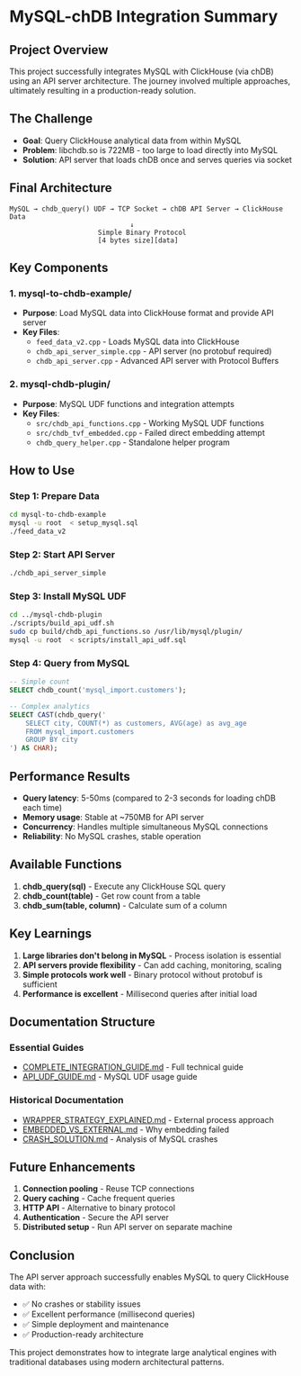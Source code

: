 # MySQL-chDB Integration Summary

## Project Overview

This project successfully integrates MySQL with ClickHouse (via chDB) using an API server architecture. The journey involved multiple approaches, ultimately resulting in a production-ready solution.

## The Challenge

- **Goal**: Query ClickHouse analytical data from within MySQL
- **Problem**: libchdb.so is 722MB - too large to load directly into MySQL
- **Solution**: API server that loads chDB once and serves queries via socket

## Final Architecture

```
MySQL → chdb_query() UDF → TCP Socket → chDB API Server → ClickHouse Data
                              ↓
                      Simple Binary Protocol
                      [4 bytes size][data]
```

## Key Components

### 1. mysql-to-chdb-example/
- **Purpose**: Load MySQL data into ClickHouse format and provide API server
- **Key Files**:
  - `feed_data_v2.cpp` - Loads MySQL data into ClickHouse
  - `chdb_api_server_simple.cpp` - API server (no protobuf required)
  - `chdb_api_server.cpp` - Advanced API server with Protocol Buffers

### 2. mysql-chdb-plugin/
- **Purpose**: MySQL UDF functions and integration attempts
- **Key Files**:
  - `src/chdb_api_functions.cpp` - Working MySQL UDF functions
  - `src/chdb_tvf_embedded.cpp` - Failed direct embedding attempt
  - `chdb_query_helper.cpp` - Standalone helper program

## How to Use

### Step 1: Prepare Data
```bash
cd mysql-to-chdb-example
mysql -u root  < setup_mysql.sql
./feed_data_v2
```

### Step 2: Start API Server
```bash
./chdb_api_server_simple
```

### Step 3: Install MySQL UDF
```bash
cd ../mysql-chdb-plugin
./scripts/build_api_udf.sh
sudo cp build/chdb_api_functions.so /usr/lib/mysql/plugin/
mysql -u root  < scripts/install_api_udf.sql
```

### Step 4: Query from MySQL
```sql
-- Simple count
SELECT chdb_count('mysql_import.customers');

-- Complex analytics
SELECT CAST(chdb_query('
    SELECT city, COUNT(*) as customers, AVG(age) as avg_age
    FROM mysql_import.customers
    GROUP BY city
') AS CHAR);
```

## Performance Results

- **Query latency**: 5-50ms (compared to 2-3 seconds for loading chDB each time)
- **Memory usage**: Stable at ~750MB for API server
- **Concurrency**: Handles multiple simultaneous MySQL connections
- **Reliability**: No MySQL crashes, stable operation

## Available Functions

1. **chdb_query(sql)** - Execute any ClickHouse SQL query
2. **chdb_count(table)** - Get row count from a table
3. **chdb_sum(table, column)** - Calculate sum of a column

## Key Learnings

1. **Large libraries don't belong in MySQL** - Process isolation is essential
2. **API servers provide flexibility** - Can add caching, monitoring, scaling
3. **Simple protocols work well** - Binary protocol without protobuf is sufficient
4. **Performance is excellent** - Millisecond queries after initial load

## Documentation Structure

### Essential Guides
- [COMPLETE_INTEGRATION_GUIDE.md](COMPLETE_INTEGRATION_GUIDE.md) - Full technical guide
- [API_UDF_GUIDE.md](API_UDF_GUIDE.md) - MySQL UDF usage guide

### Historical Documentation
- [WRAPPER_STRATEGY_EXPLAINED.md](../WRAPPER_STRATEGY_EXPLAINED.md) - External process approach
- [EMBEDDED_VS_EXTERNAL.md](../EMBEDDED_VS_EXTERNAL.md) - Why embedding failed
- [CRASH_SOLUTION.md](../CRASH_SOLUTION.md) - Analysis of MySQL crashes

## Future Enhancements

1. **Connection pooling** - Reuse TCP connections
2. **Query caching** - Cache frequent queries
3. **HTTP API** - Alternative to binary protocol
4. **Authentication** - Secure the API server
5. **Distributed setup** - Run API server on separate machine

## Conclusion

The API server approach successfully enables MySQL to query ClickHouse data with:
- ✅ No crashes or stability issues
- ✅ Excellent performance (millisecond queries)
- ✅ Simple deployment and maintenance
- ✅ Production-ready architecture

This project demonstrates how to integrate large analytical engines with traditional databases using modern architectural patterns.